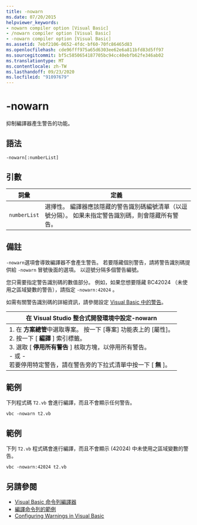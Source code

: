 ```yaml
---
title: -nowarn
ms.date: 07/20/2015
helpviewer_keywords:
- nowarn compiler option [Visual Basic]
- /nowarn compiler option [Visual Basic]
- -nowarn compiler option [Visual Basic]
ms.assetid: 7ebf2106-0652-4fdc-bf60-70fc86465d83
ms.openlocfilehash: cde96fff975a65d6303ee62e6a811bfd83d5ff97
ms.sourcegitcommit: bf5c5850654187705bc94cc40ebfb62fe346ab02
ms.translationtype: MT
ms.contentlocale: zh-TW
ms.lasthandoff: 09/23/2020
ms.locfileid: "91097679"
---
```

# <a name="-nowarn"></a>-nowarn

抑制編譯器產生警告的功能。  
  
## <a name="syntax"></a>語法  
  
```console  
-nowarn[:numberList]  
```  
  
## <a name="arguments"></a>引數  
  
|詞彙|定義|  
|---|---|  
|`numberList`|選擇性。 編譯器應該隱藏的警告識別碼編號清單（以逗號分隔）。 如果未指定警告識別碼，則會隱藏所有警告。|  
  
## <a name="remarks"></a>備註  

 `-nowarn`選項會導致編譯器不會產生警告。 若要隱藏個別警告，請將警告識別碼提供給 `-nowarn` 冒號後面的選項。 以逗號分隔多個警告編號。  
  
 您只需要指定警告識別碼的數值部分。 例如，如果您想要隱藏 BC42024 （未使用之區域變數的警告），請指定 `-nowarn:42024` 。  
  
 如需有關警告識別碼的詳細資訊，請參閱設定 [Visual Basic 中的警告](/visualstudio/ide/configuring-warnings-in-visual-basic)。  
  
|在 Visual Studio 整合式開發環境中設定-nowarn|  
|---|  
|1. 在 **方案總管**中選取專案。 按一下 [專案] 功能表上的 [屬性]。 <br />2. 按一下 [ **編譯** ] 索引標籤。<br />3. 選取 [ **停用所有警告** ] 核取方塊，以停用所有警告。<br />     - 或 -<br />     若要停用特定警告，請在警告旁的下拉式清單中按一下 [ **無** ]。|  
  
## <a name="example"></a>範例  

 下列程式碼 `T2.vb` 會進行編譯，而且不會顯示任何警告。  
  
```console
vbc -nowarn t2.vb  
```  
  
## <a name="example"></a>範例  

 下列 `T2.vb` 程式碼會進行編譯，而且不會顯示 (42024) 中未使用之區域變數的警告。  
  
```console
vbc -nowarn:42024 t2.vb  
```  
  
## <a name="see-also"></a>另請參閱

- [Visual Basic 命令列編譯器](index.md)
- [編譯命令列的範例](sample-compilation-command-lines.md)
- [Configuring Warnings in Visual Basic](/visualstudio/ide/configuring-warnings-in-visual-basic)
